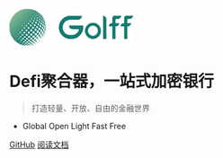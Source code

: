 ![logo](images/logo.png)
# Defi聚合器，一站式加密银行

> 打造轻量、开放、自由的金融世界

- Global Open Light Fast Free

[GitHub](https://github.com/golfffinance/)
[阅读文档](#Golff)
